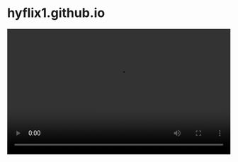 # hyflix1.github.io
<!DOCTYPE html>
<html>
<head>
    <title>Video Player Example</title>
    <style>
        body {
            margin: 0;
            overflow: hidden;
        }
        figure.wp-block-video {
            margin: 0;
            width: 100%;
            padding-bottom: 56.25%;
            position: relative;
        }
        figure.wp-block-video video {
            width: 100%;
            height: 100%;
            position: absolute;
            top: 0;
            left: 0;
        }
    </style>
</head>
<body>

<figure class="wp-block-video">
    <video controls src="http://ott-cdn.ucom.am/s32/index.m3u8"></video>
</figure>


<script>
    const videos = document.querySelectorAll('video');

    videos.forEach(video => {
        video.addEventListener('play', () => {
            // При включении одного видео, выключаем все остальные
            videos.forEach(otherVideo => {
                if (otherVideo !== video) {
                    otherVideo.pause();
                }
            });
        });
    });
</script>

</body>
</html>
